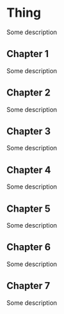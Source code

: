 # Thing

Some description

## Chapter 1

Some description

## Chapter 2

Some description

## Chapter 3

Some description

## Chapter 4

Some description

## Chapter 5

Some description

## Chapter 6

Some description

## Chapter 7

Some description
